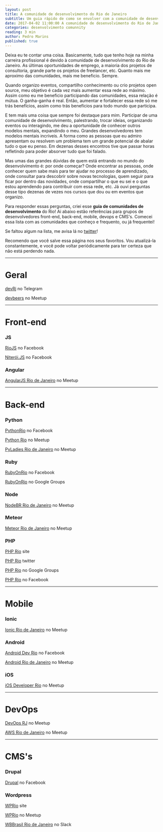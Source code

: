 ```yaml
---
layout: post
title: A comunidade de desenvolvimento do Rio de Janeiro
subtitle: Um guia rápido de como se envolver com a comunidade de desenvolvedores carioca
date: 2017-04-02 11:00:00 A comunidade de desenvolvimento do Rio de Janeiro
categories: desenvolvimento comunnity
reading: 3 min
author: Pedro Marins
published: true
---
```


Deixa eu te contar uma coisa. Basicamente, tudo que tenho hoje na minha carreira profissional é devido à comunidade de desenvolvimento do Rio de Janeiro. As últimas oportunidades de emprego, a maioria dos projetos de consultoria, grande parte os projetos de freelancer, etc. Quanto mais me aproximo das comunidades, mais me beneficio. Sempre.

Quando organizo eventos, compartilho conhecimento ou crio projetos open source, meu objetivo é cada vez mais aumentar essa rede ao máximo. Assim como eu me beneficio participando das comunidades, essa relação é mútua. O ganha-ganha é real. Então, aumentar e fortalecer essa rede só me trás benefícios, assim como trás benefícios para todo mundo que participa.

E tem mais uma coisa que sempre foi destaque para mim. Participar de uma comunidade de desenvolvimento, palestrando, trocar ideias, organizando eventos ou interagindo, me deu a oportunidade de conhecer outros modelos mentais, expandindo o meu. Grandes desenvolvedores tem modelos mentais incríveis. A forma como as pessoas que eu admiro apresentam ou resolvem um problema tem um grande potencial de abalar tudo o que eu penso. Em dezenas desses encontros tive que passar horas refletindo para poder absorver tudo que foi falado.

Mas umas das grandes dúvidas de quem está entrando no mundo do desenvolvimento é: por onde começar? Onde encontrar as pessoas, onde conhecer quem sabe mais para ter ajudar no processo de aprendizado, onde consultar para descobrir sobre novas tecnologias, quem seguir para ficar por dentro das novidades, onde compartilhar o que eu sei e o que estou aprendendo para contribuir com essa rede, etc. Já ouvi perguntas desse tipo dezenas de vezes nos cursos que dou ou em eventos que organizo.

Para responder essas perguntas, criei esse **guia de comunidades de desenvolvimento** do Rio! Ai abaixo estão referências para grupos de desenvolvedores front-end, back-end, mobile, devops e CMS's. Comecei essa lista com as comunidades que conheço e frequento, ou já frequentei!

Se faltou algum na lista, me avisa lá no [twitter](http://twitter.com/pedromarins)! 

Recomendo que você salve essa página nos seus favoritos. Vou atualizá-la constantemente, e você pode voltar periódicamente para ter certeza que não está perdendo nada.

-------

# Geral
[devRj](http://bit.ly/devrj-panelinha) no Telegram

[devbeers](http://www.meetup.com/pt-BR/devbeers-Rio-de-Janeiro/) no Meetup


-------

# Front-end

### JS
[RioJS](https://www.facebook.com/groups/riojs/) no Facebook

[Niterói.JS](https://www.facebook.com/groups/1495763027368240/) no Facebook

### Angular
[AngularJS Rio de Janeiro](http://www.meetup.com/pt-BR/angularjsrio/) no Meetup


-------

# Back-end

### Python
[PythonRio](https://www.facebook.com/pythonrio) no Facebook

[Python Rio](http://www.meetup.com/pt-BR/Python-Rio/) no Meetup

[PyLadies Rio de Janeiro](http://www.meetup.com/pt-BR/Meetup-PyLadies-Rio-de-Janeiro/) no Meetup

### Ruby
[RubyOnRio](https://www.facebook.com/groups/rubyonrio) no Facebook

[RubyOnRio](https://groups.google.com/forum/#!forum/rubyonrio) no Google Groups

### Node
[NodeBR Rio de Janeiro](http://www.meetup.com/pt-BR/NodeBR-Rio-de-Janeiro/) no Meetup

### Meteor
[Meteor Rio de Janeiro](http://www.meetup.com/pt-BR/Meteor-Rio-de-Janeiro/) no Meetup

### PHP
[PHP Rio](phprio.org) site

[PHP Rio](twitter.com/phprio) twitter

[PHP Rio](http://groups.google.com/group/phprio-org) no Google Groups

[PHP Rio](https://web.facebook.com/PHPRio-160383237381004/) no Facebook

-------

# Mobile

### Ionic
[Ionic Rio de Janeiro](http://www.meetup.com/pt-BR/Ionic-Rio-de-Janeiro/) no Meetup

### Android
[Android Dev Rio](https://www.facebook.com/groups/AndroidDevRio/) no Facebook

[Android Rio de Janeiro](http://www.meetup.com/pt-BR/android-meetup-rj/) no Meetup


### iOS
[iOS Developer Rio](http://www.meetup.com/pt-BR/iOS-Developer-Meetup-Rio/) no Meetup

-------

# DevOps
[DevOps RJ](http://www.meetup.com/pt-BR/DevOps-RJ/) no Meetup

[AWS Rio de Janeiro](http://www.meetup.com/pt-BR/AWS-Meetup-Rio-de-Janeiro/) no Meetup

-------

# CMS's

### Drupal
[Drupal](https://www.facebook.com/groups/riojs/) no Facebook

### Wordpress
[WPRio](http://wprio.org/) site

[WPRio](http://www.meetup.com/pt-BR/wp-rio/) no Meetup

[WBBrasil Rio de Janeiro](https://wpbrasil.slack.com/?redir=%2Fmessages%2Friodejaneiro%2F) no Slack




